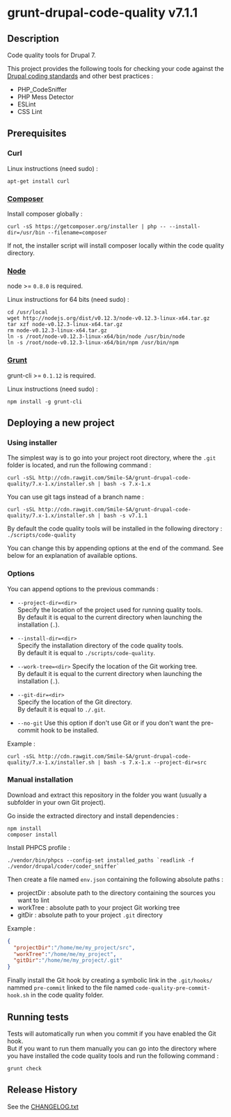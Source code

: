 # grunt-drupal-code-quality v7.1.1

## Description

Code quality tools for Drupal 7.

This project provides the following tools for checking your code against the [Drupal coding standards](https://www.drupal.org/coding-standards) and other best practices :
* PHP_CodeSniffer
* PHP Mess Detector
* ESLint
* CSS Lint



## Prerequisites

### Curl

Linux instructions (need sudo) :
```shell
apt-get install curl
```


### [Composer][composer]

Install composer globally :
```shell
curl -sS https://getcomposer.org/installer | php -- --install-dir=/usr/bin --filename=composer
```

If not, the installer script will install composer locally within the code quality directory.


### [Node][node]

node >= `0.8.0` is required.

Linux instructions for 64 bits (need sudo) :
```shell
cd /usr/local
wget http://nodejs.org/dist/v0.12.3/node-v0.12.3-linux-x64.tar.gz
tar xzf node-v0.12.3-linux-x64.tar.gz
rm node-v0.12.3-linux-x64.tar.gz
ln -s /root/node-v0.12.3-linux-x64/bin/node /usr/bin/node
ln -s /root/node-v0.12.3-linux-x64/bin/npm /usr/bin/npm
```


### [Grunt][grunt]

grunt-cli >= `0.1.12` is required.

Linux instructions (need sudo) :
```shell
npm install -g grunt-cli
```



## Deploying a new project

### Using installer

The simplest way is to go into your project root directory, where the `.git` folder is located, and run the following command :
```shell
curl -sSL http://cdn.rawgit.com/Smile-SA/grunt-drupal-code-quality/7.x-1.x/installer.sh | bash -s 7.x-1.x
```

You can use git tags instead of a branch name :
```shell
curl -sSL http://cdn.rawgit.com/Smile-SA/grunt-drupal-code-quality/7.x-1.x/installer.sh | bash -s v7.1.1
```

By default the code quality tools will be installed in the following directory : `./scripts/code-quality`

You can change this by appending options at the end of the command. See below for an explanation of available options.


### Options

You can append options to the previous commands :
* `--project-dir=<dir>`  
  Specify the location of the project used for running quality tools.  
  By default it is equal to the current directory when launching the installation (`.`).

* `--install-dir=<dir>`  
  Specify the installation directory of the code quality tools.  
  By default it is equal to `./scripts/code-quality`.

* `--work-tree=<dir>`
  Specify the location of the Git working tree.  
  By default it is equal to the current directory when launching the installation (`.`).  

* `--git-dir=<dir>`  
  Specify the location of the Git directory.  
  By default it is equal to `./.git`.

* `--no-git`
  Use this option if don't use Git or if you don't want the pre-commit hook to be installed.

Example :
```shell
curl -sSL http://cdn.rawgit.com/Smile-SA/grunt-drupal-code-quality/7.x-1.x/installer.sh | bash -s 7.x-1.x --project-dir=src
```


### Manual installation

Download and extract this repository in the folder you want (usually a subfolder in your own Git project).

Go inside the extracted directory and install dependencies :
```shell
npm install
composer install
```

Install PHPCS profile :
```shell
./vendor/bin/phpcs --config-set installed_paths `readlink -f ./vendor/drupal/coder/coder_sniffer`
```

Then create a file named `env.json` containing the following absolute paths :
* projectDir : absolute path to the directory containing the sources you want to lint
* workTree : absolute path to your project Git working tree
* gitDir : absolute path to your project `.git` directory

Example :
```json
{
  "projectDir":"/home/me/my_project/src",
  "workTree":"/home/me/my_project",
  "gitDir":"/home/me/my_project/.git"
}
```

Finally install the Git hook by creating a symbolic link in the `.git/hooks/` nammed `pre-commit` linked to the file named `code-quality-pre-commit-hook.sh` in the code quality folder.



## Running tests

Tests will automatically run when you commit if you have enabled the Git hook.  
But if you want to run them manually you can go into the directory where you have installed the code quality tools and run the following command :
```shell
grunt check
```



## Release History

See the [CHANGELOG.txt](https://github.com/Smile-SA/grunt-drupal-code-quality/blob/7.x-1.x/CHANGELOG.txt)



[composer]: https://getcomposer.org/download/
[node]: https://nodejs.org/
[grunt]: http://gruntjs.com/
